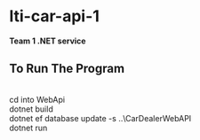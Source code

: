 # lti-car-api-1
<b> Team 1 .NET service 
<br>
## To Run The Program 
</b>
<br>
cd into WebApi
<br>
dotnet build
<br>
dotnet ef database update  -s ..\CarDealerWebAPI
<br>
dotnet run
